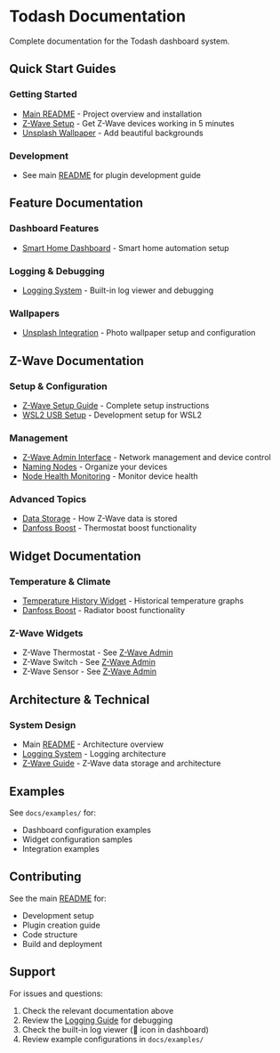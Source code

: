 # Todash Documentation

Complete documentation for the Todash dashboard system.

## Quick Start Guides

### Getting Started
- [Main README](../README.md) - Project overview and installation
- [Z-Wave Setup](ZWAVE_SETUP.md) - Get Z-Wave devices working in 5 minutes
- [Unsplash Wallpaper](UNSPLASH_WALLPAPER.md) - Add beautiful backgrounds

### Development
- See main [README](../README.md) for plugin development guide

## Feature Documentation

### Dashboard Features
- [Smart Home Dashboard](SMARTHOME_DASHBOARD.md) - Smart home automation setup

### Logging & Debugging
- [Logging System](LOGGING.md) - Built-in log viewer and debugging

### Wallpapers
- [Unsplash Integration](UNSPLASH_WALLPAPER.md) - Photo wallpaper setup and configuration

## Z-Wave Documentation

### Setup & Configuration
- [Z-Wave Setup Guide](ZWAVE_SETUP.md) - Complete setup instructions
- [WSL2 USB Setup](zwave-wsl2-usb-setup.md) - Development setup for WSL2

### Management
- [Z-Wave Admin Interface](ZWAVE_ADMIN.md) - Network management and device control
- [Naming Nodes](ZWAVE_NAMING_NODES.md) - Organize your devices
- [Node Health Monitoring](ZWAVE_NODE_HEALTH.md) - Monitor device health

### Advanced Topics
- [Data Storage](ZWAVE_DATA_STORAGE.md) - How Z-Wave data is stored
- [Danfoss Boost](DANFOSS_BOOST.md) - Thermostat boost functionality

## Widget Documentation

### Temperature & Climate
- [Temperature History Widget](TEMPERATURE_HISTORY.md) - Historical temperature graphs
- [Danfoss Boost](DANFOSS_BOOST.md) - Radiator boost functionality

### Z-Wave Widgets
- Z-Wave Thermostat - See [Z-Wave Admin](ZWAVE_ADMIN.md)
- Z-Wave Switch - See [Z-Wave Admin](ZWAVE_ADMIN.md)
- Z-Wave Sensor - See [Z-Wave Admin](ZWAVE_ADMIN.md)

## Architecture & Technical

### System Design
- Main [README](../README.md) - Architecture overview
- [Logging System](LOGGING.md) - Logging architecture
- [Z-Wave Guide](ZWAVE.md) - Z-Wave data storage and architecture

## Examples

See `docs/examples/` for:
- Dashboard configuration examples
- Widget configuration samples
- Integration examples

## Contributing

See the main [README](../README.md) for:
- Development setup
- Plugin creation guide
- Code structure
- Build and deployment

## Support

For issues and questions:
1. Check the relevant documentation above
2. Review the [Logging Guide](LOGGING.md) for debugging
3. Check the built-in log viewer (🐛 icon in dashboard)
4. Review example configurations in `docs/examples/`

